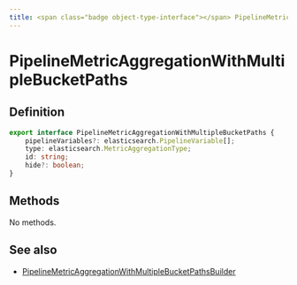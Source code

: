 ```yaml
---
title: <span class="badge object-type-interface"></span> PipelineMetricAggregationWithMultipleBucketPaths
---
```

# <span class="badge object-type-interface"></span> PipelineMetricAggregationWithMultipleBucketPaths

## Definition

```typescript
export interface PipelineMetricAggregationWithMultipleBucketPaths {
	pipelineVariables?: elasticsearch.PipelineVariable[];
	type: elasticsearch.MetricAggregationType;
	id: string;
	hide?: boolean;
}

```
## Methods

No methods.
## See also

 * <span class="badge builder"></span> [PipelineMetricAggregationWithMultipleBucketPathsBuilder](./builder-PipelineMetricAggregationWithMultipleBucketPathsBuilder.md)
